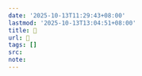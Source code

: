```yaml
---
date: '2025-10-13T11:29:43+08:00'
lastmod: '2025-10-13T13:04:51+08:00'
title: 󰢱
url: 󰢱
tags: []
src:
note:
---
```

